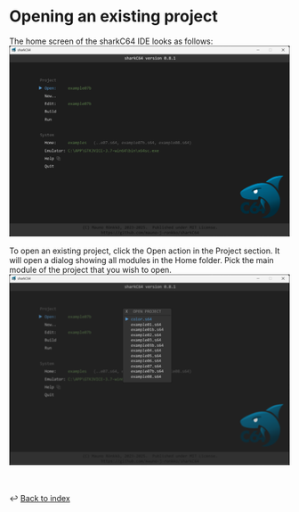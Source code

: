 # Opening an existing project

The home screen of the sharkC64 IDE looks as follows:
![Selecting an existing project](../images/opening.png)

To open an existing project, click the Open action in the Project section.
It will open a dialog showing all modules in the Home folder.
Pick the main module of the project that you wish to open.
![Selecting module](../images/open-project.png)

<br /><br />
:leftwards_arrow_with_hook: [Back to index](../index.md)

